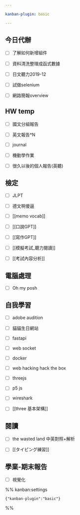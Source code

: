 ```yaml
---

kanban-plugin: basic

---
```


## 今日代辦

- [ ] 了解如何新增組件
- [ ] 資料清洗整理成函式數據
- [ ] 日文聽力2019-12
- [ ] 試做selenium
- [ ] 網路簡報overview


## HW temp

- [ ] 國文分組報告
- [ ] 英文報告*N
- [ ] journal
- [ ] 機動學作業
- [ ] 很久以後的個人報告(英聽)


## 檢定

- [ ] JLPT
- [ ] 德文啊傻逼
- [ ] [[memo vocab]]
- [ ] [[口說GPT]]
- [ ] [[寫作GPT]]
- [ ] [[模擬考試_聽力閱讀]]
- [ ] [[考試內容分析]]


## 電腦處理

- [ ] Oh my posh


## 自我學習

- [ ] adobe audition
- [ ] 貓貓生日網站
- [ ] fastapi
- [ ] web socket
- [ ] docker
- [ ] web hacking hack the box
- [ ] threejs
- [ ] p5 js
- [ ] wireshark
- [ ] [[three 基本架構]]


## 閱讀

- [ ] the wasted land 中英對照+解析
- [ ] [[タイピング練習]]


## 學業-期末報告

- [ ] 視覺化




%% kanban:settings
```
{"kanban-plugin":"basic"}
```
%%
